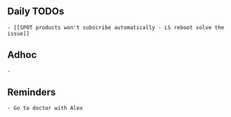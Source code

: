 ## Daily TODOs
	- [[SPOT products won't subscribe automatically - LS reboot solve the issue]]
## Adhoc
	-
## Reminders
	- Go to doctor with Alex